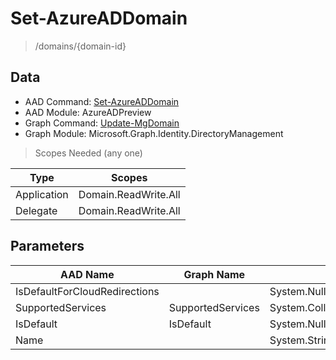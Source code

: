 # Set-AzureADDomain

> /domains/{domain-id}

## Data

+ AAD Command: [Set-AzureADDomain](https://docs.microsoft.com/en-us/powershell/module/AzureADPreview/Set-AzureADDomain)
+ AAD Module: AzureADPreview
+ Graph Command: [Update-MgDomain](https://docs.microsoft.com/en-us/powershell/module/Microsoft.Graph.Identity.DirectoryManagement/Update-MgDomain)
+ Graph Module: Microsoft.Graph.Identity.DirectoryManagement

> Scopes Needed (any one)

|Type|Scopes|
|---|---|
|Application|Domain.ReadWrite.All|
|Delegate|Domain.ReadWrite.All|

## Parameters

|AAD Name|Graph Name|AAD Type|Graph Type|Infos|
|---|---|---|---|---|
|IsDefaultForCloudRedirections||System.Nullable/System.Boolean|||
|SupportedServices|SupportedServices|System.Collections.Generic.List/System.String|System.String[]||
|IsDefault|IsDefault|System.Nullable/System.Boolean|System.Management.Automation.SwitchParameter||
|Name||System.String|||

